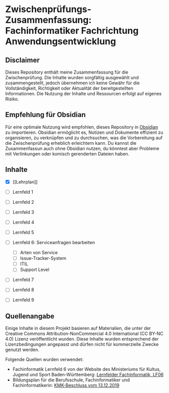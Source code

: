# Zwischenprüfungs-Zusammenfassung: Fachinformatiker Fachrichtung Anwendungsentwicklung

## Disclaimer

Dieses Repository enthält meine Zusammenfassung für die Zwischenprüfung. Die Inhalte wurden sorgfältig ausgewählt und zusammengestellt, jedoch übernehmen ich keine Gewähr für die Vollständigkeit, Richtigkeit oder Aktualität der bereitgestellten Informationen. Die Nutzung der Inhalte und Ressourcen erfolgt auf eigenes Risiko.

## Empfehlung für Obsidian

Für eine optimale Nutzung wird empfohlen, dieses Repository in [Obsidian](https://obsidian.md/) zu importieren. Obsidian ermöglicht es, Notizen und Dokumente effizient zu organisieren, zu verknüpfen und zu durchsuchen, was die Vorbereitung auf die Zwischenprüfung erheblich erleichtern kann. Du kannst die Zusammenfassun auch ohne Obsidian nutzen, du könntest aber Probleme mit Verlinkungen oder komisch gerenderten Dateien haben.

## Inhalte

- [x] [[Lehrplan]]
- [ ] Lernfeld 1
- [ ] Lernfeld 2
- [ ] Lernfeld 3
- [ ] Lernfeld 4
- [ ] Lernfeld 5
- [ ] Lernfeld 6: Serviceanfragen bearbeiten
	- [ ] Arten von Service
	- [ ] Issue-Tracker-System
	- [ ] ITIL
	- [ ] Support Level
- [ ] Lernfeld 7
- [ ] Lernfeld 8
- [ ] Lernfeld 9


## Quellenangabe

Einige Inhalte in diesem Projekt basieren auf Materialien, die unter der Creative Commons Attribution-NonCommercial 4.0 International (CC BY-NC 4.0) Lizenz veröffentlicht wurden. Diese Inhalte wurden entsprechend der Lizenzbedingungen angepasst und dürfen nicht für kommerzielle Zwecke genutzt werden.

Folgende Quellen wurden verwendet:

- Fachinformatik Lernfeld 6 von der Website des Ministeriums für Kultus, Jugend und Sport Baden-Württemberg: [Lernfelder Fachinformatik, LF06](https://www.schule-bw.de/faecher-und-schularten/berufliche-schularten/berufsschule/lernfelder/etechnik/fachinformatik/lf06)
- Bildungsplan für die Berufsschule, Fachinformatiker und Fachinformatikerin: [KMK-Beschluss vom 13.12.2019](https://www.bildungsplaene-bw.de/site/bildungsplan/get/documents_E201170933/lsbw/Bildungsplaene-BERS/MediaCenter/bs/bs_berufsbez/BS_Technische%20IT%20Berufe_2019-12-13.pdf)

